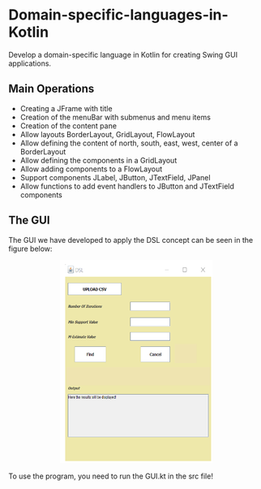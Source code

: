# Domain-specific-languages-in-Kotlin
Develop a domain-specific language in Kotlin for creating Swing GUI applications.

## Main Operations
* Creating a JFrame with title
* Creation of the menuBar with submenus and menu items
* Creation of the content pane
* Allow layouts BorderLayout, GridLayout, FlowLayout
* Allow defining the content of north, south, east, west, center of a BorderLayout
* Allow defining the components in a GridLayout
* Allow adding components to a FlowLayout
* Support components JLabel, JButton, JTextField, JPanel
* Allow functions to add event handlers to JButton and JTextField components

## The GUI
The GUI we have developed to apply the DSL concept can be seen in the figure below:

<p align="center">
<img width="300" height="400" src="https://github.com/MSc-MGomaa/Domain-specific-languages-in-Kotlin/blob/7a7d0ac5263acd8993fb5a0f5f18e1656008ffc7/Interface.png">

To use the program, you need to run the GUI.kt in the src file!
